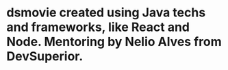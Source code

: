 # dsmovie created using Java techs and frameworks, like React and Node. Mentoring by Nelio Alves from DevSuperior.
